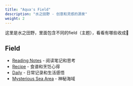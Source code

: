 ```yaml
---
title: "Aqua's Field"
description: "水之田野 - 创意和灵感的源泉"
weight: 2
---
```


这里是水之田野，里面包含不同的field（主题），看看有哪些收成:seedling: 
## Field

- [Reading Notes](reading-notes/) - 阅读笔记和思考
- [Recipe](recipe/) - 食谱和烹饪心得  
- [Daily](daily/) - 日常记录和生活感悟
- [Mysterious Sea Area](mysterious-sea-area/) - 神秘海域
